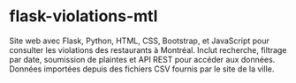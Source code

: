 # flask-violations-mtl
Site web avec Flask, Python, HTML, CSS, Bootstrap, et JavaScript pour consulter les violations des restaurants à Montréal. Inclut recherche, filtrage par date, soumission de plaintes et API REST pour accéder aux données. Données importées depuis des fichiers CSV fournis par le site de la ville. 
